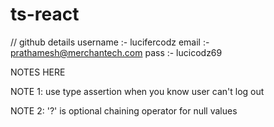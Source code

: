 # ts-react
// github details
username :- lucifercodz
email    :- prathamesh@merchantech.com
pass     :- lucicodz69

NOTES HERE

NOTE 1: use type assertion when you know user can't log out

NOTE 2: '?' is optional chaining operator for null values